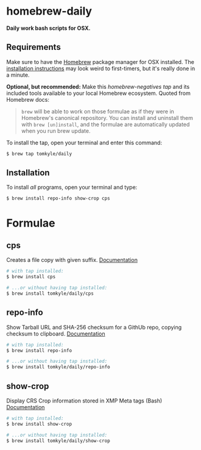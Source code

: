 
# homebrew-daily

**Daily work bash scripts for OSX.**



## Requirements

Make sure to have the [Homebrew](https://brew.sh/) package manager for OSX installed. The [installation instructions](https://brew.sh/) may look weird to first-timers, but it's really done in a minute. 

**Optional, but recommended:** Make this *homebrew-negatives* *tap* and its included tools available to your local Homebrew ecosystem. Quoted from Homebrew docs: 
> `brew` will be able to work on those formulae as if they were in Homebrew's canonical repository. You can install and uninstall them with `brew [un]install`, and the formulae are automatically updated when you run brew update.

To install the tap, open your terminal and enter this command:

```bash
$ brew tap tomkyle/daily
```



## Installation

To install *all* programs, open your terminal and type:


```bash
$ brew install repo-info show-crop cps
```


# Formulae

## cps

Creates a file copy with given suffix. [Documentation](https://github.com/tomkyle/cps)

```bash
# with tap installed:
$ brew install cps

# ...or without having tap installed:
$ brew install tomkyle/daily/cps
```


## repo-info 

Show Tarball URL and SHA-256 checksum for a GithUb repo, copying checksum to clipboard. [Documentation](https://github.com/tomkyle/repo-info)

```bash
# with tap installed:
$ brew install repo-info

# ...or without having tap installed:
$ brew install tomkyle/daily/repo-info
```


## show-crop 

Display CRS Crop information stored in XMP Meta tags (Bash) [Documentation](https://github.com/tomkyle/show-crop)

```bash
# with tap installed:
$ brew install show-crop

# ...or without having tap installed:
$ brew install tomkyle/daily/show-crop
```

